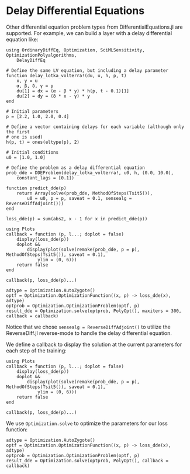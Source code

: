 # Delay Differential Equations

Other differential equation problem types from DifferentialEquations.jl are
supported. For example, we can build a layer with a delay differential equation
like:

```@example dde
using OrdinaryDiffEq, Optimization, SciMLSensitivity, OptimizationPolyalgorithms,
    DelayDiffEq

# Define the same LV equation, but including a delay parameter
function delay_lotka_volterra!(du, u, h, p, t)
    x, y = u
    α, β, δ, γ = p
    du[1] = dx = (α - β * y) * h(p, t - 0.1)[1]
    du[2] = dy = (δ * x - γ) * y
end

# Initial parameters
p = [2.2, 1.0, 2.0, 0.4]

# Define a vector containing delays for each variable (although only the first
# one is used)
h(p, t) = ones(eltype(p), 2)

# Initial conditions
u0 = [1.0, 1.0]

# Define the problem as a delay differential equation
prob_dde = DDEProblem(delay_lotka_volterra!, u0, h, (0.0, 10.0),
    constant_lags = [0.1])

function predict_dde(p)
    return Array(solve(prob_dde, MethodOfSteps(Tsit5()),
        u0 = u0, p = p, saveat = 0.1, sensealg = ReverseDiffAdjoint()))
end

loss_dde(p) = sum(abs2, x - 1 for x in predict_dde(p))

using Plots
callback = function (p, l...; doplot = false)
    display(loss_dde(p))
    doplot &&
        display(plot(solve(remake(prob_dde, p = p), MethodOfSteps(Tsit5()), saveat = 0.1),
            ylim = (0, 6)))
    return false
end

callback(p, loss_dde(p)...)

adtype = Optimization.AutoZygote()
optf = Optimization.OptimizationFunction((x, p) -> loss_dde(x), adtype)
optprob = Optimization.OptimizationProblem(optf, p)
result_dde = Optimization.solve(optprob, PolyOpt(), maxiters = 300, callback = callback)
```

Notice that we chose `sensealg = ReverseDiffAdjoint()` to utilize the ReverseDiff.jl
reverse-mode to handle the delay differential equation.

We define a callback to display the solution at the current parameters for each step of the training:

```@example dde
using Plots
callback = function (p, l...; doplot = false)
    display(loss_dde(p))
    doplot &&
        display(plot(solve(remake(prob_dde, p = p), MethodOfSteps(Tsit5()), saveat = 0.1),
            ylim = (0, 6)))
    return false
end

callback(p, loss_dde(p)...)
```

We use `Optimization.solve` to optimize the parameters for our loss function:

```@example dde
adtype = Optimization.AutoZygote()
optf = Optimization.OptimizationFunction((x, p) -> loss_dde(x), adtype)
optprob = Optimization.OptimizationProblem(optf, p)
result_dde = Optimization.solve(optprob, PolyOpt(), callback = callback)
```
